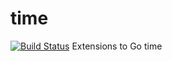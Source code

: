# time
[![Build Status](https://travis-ci.org/jonlawlor/time.svg?branch=master)](https://travis-ci.org/jonlawlor/time)
Extensions to Go time
